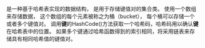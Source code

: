 是一种基于哈希表实现的数据结构，
是用于存储键值对的集合类。
使用一个数组来存储数据，
这个数组的每个元素被称之为桶（bucket），
每个桶可以存储一个或者多个键值对。
调用**键**的HashCode()方法获取一个哈希码，哈希码用以确认**键**在哈希表中的位置。
如果多个键通过哈希函数得到的索引相同，将采用链表来存储具有相同哈希值的键值对。
